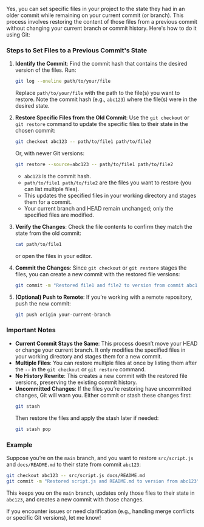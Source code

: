 Yes, you can set specific files in your project to the state they had in an older commit while remaining on your current commit (or branch). This process involves restoring the content of those files from a previous commit without changing your current branch or commit history. Here's how to do it using Git:

### Steps to Set Files to a Previous Commit's State
1. **Identify the Commit**:
   Find the commit hash that contains the desired version of the files. Run:
   ```bash
   git log --oneline path/to/your/file
   ```
   Replace `path/to/your/file` with the path to the file(s) you want to restore. Note the commit hash (e.g., `abc123`) where the file(s) were in the desired state.

2. **Restore Specific Files from the Old Commit**:
   Use the `git checkout` or `git restore` command to update the specific files to their state in the chosen commit:
   ```bash
   git checkout abc123 -- path/to/file1 path/to/file2
   ```
   Or, with newer Git versions:
   ```bash
   git restore --source=abc123 -- path/to/file1 path/to/file2
   ```
   - `abc123` is the commit hash.
   - `path/to/file1 path/to/file2` are the files you want to restore (you can list multiple files).
   - This updates the specified files in your working directory and stages them for a commit.
   - Your current branch and HEAD remain unchanged; only the specified files are modified.

3. **Verify the Changes**:
   Check the file contents to confirm they match the state from the old commit:
   ```bash
   cat path/to/file1
   ```
   or open the files in your editor.

4. **Commit the Changes**:
   Since `git checkout` or `git restore` stages the files, you can create a new commit with the restored file versions:
   ```bash
   git commit -m "Restored file1 and file2 to version from commit abc123"
   ```

5. **(Optional) Push to Remote**:
   If you’re working with a remote repository, push the new commit:
   ```bash
   git push origin your-current-branch
   ```

### Important Notes
- **Current Commit Stays the Same**: This process doesn’t move your HEAD or change your current branch. It only modifies the specified files in your working directory and stages them for a new commit.
- **Multiple Files**: You can restore multiple files at once by listing them after the `--` in the `git checkout` or `git restore` command.
- **No History Rewrite**: This creates a new commit with the restored file versions, preserving the existing commit history.
- **Uncommitted Changes**: If the files you’re restoring have uncommitted changes, Git will warn you. Either commit or stash these changes first:
   ```bash
   git stash
   ```
   Then restore the files and apply the stash later if needed:
   ```bash
   git stash pop
   ```

### Example
Suppose you’re on the `main` branch, and you want to restore `src/script.js` and `docs/README.md` to their state from commit `abc123`:
```bash
git checkout abc123 -- src/script.js docs/README.md
git commit -m "Restored script.js and README.md to version from abc123"
```

This keeps you on the `main` branch, updates only those files to their state in `abc123`, and creates a new commit with those changes.

If you encounter issues or need clarification (e.g., handling merge conflicts or specific Git versions), let me know!
